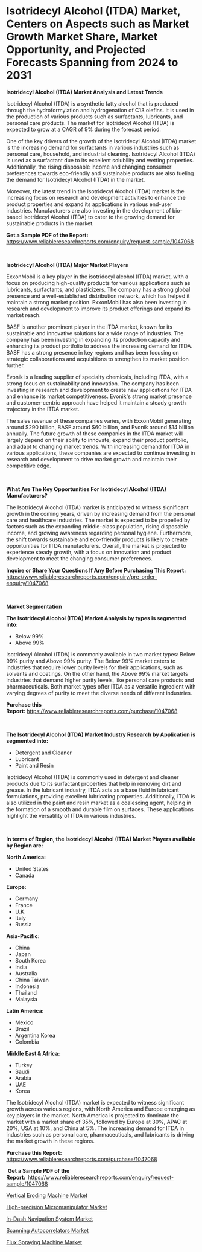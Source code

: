 <p><h1>Isotridecyl Alcohol (ITDA) Market, Centers on Aspects such as Market Growth Market Share, Market Opportunity, and Projected Forecasts Spanning from 2024 to 2031</h1></p><p><strong>Isotridecyl Alcohol (ITDA) Market Analysis and Latest Trends</strong></p>
<p><p>Isotridecyl Alcohol (ITDA) is a synthetic fatty alcohol that is produced through the hydroformylation and hydrogenation of C13 olefins. It is used in the production of various products such as surfactants, lubricants, and personal care products. The market for Isotridecyl Alcohol (ITDA) is expected to grow at a CAGR of 9% during the forecast period.</p><p>One of the key drivers of the growth of the Isotridecyl Alcohol (ITDA) market is the increasing demand for surfactants in various industries such as personal care, household, and industrial cleaning. Isotridecyl Alcohol (ITDA) is used as a surfactant due to its excellent solubility and wetting properties. Additionally, the rising disposable income and changing consumer preferences towards eco-friendly and sustainable products are also fueling the demand for Isotridecyl Alcohol (ITDA) in the market.</p><p>Moreover, the latest trend in the Isotridecyl Alcohol (ITDA) market is the increasing focus on research and development activities to enhance the product properties and expand its applications in various end-user industries. Manufacturers are also investing in the development of bio-based Isotridecyl Alcohol (ITDA) to cater to the growing demand for sustainable products in the market.</p></p>
<p><strong>Get a Sample PDF of the Report:&nbsp;</strong> <a href="https://www.reliableresearchreports.com/enquiry/request-sample/1047068">https://www.reliableresearchreports.com/enquiry/request-sample/1047068</a></p>
<p>&nbsp;</p>
<p><strong>Isotridecyl Alcohol (ITDA) Major Market Players</strong></p>
<p><p>ExxonMobil is a key player in the isotridecyl alcohol (ITDA) market, with a focus on producing high-quality products for various applications such as lubricants, surfactants, and plasticizers. The company has a strong global presence and a well-established distribution network, which has helped it maintain a strong market position. ExxonMobil has also been investing in research and development to improve its product offerings and expand its market reach. </p><p>BASF is another prominent player in the ITDA market, known for its sustainable and innovative solutions for a wide range of industries. The company has been investing in expanding its production capacity and enhancing its product portfolio to address the increasing demand for ITDA. BASF has a strong presence in key regions and has been focusing on strategic collaborations and acquisitions to strengthen its market position further. </p><p>Evonik is a leading supplier of specialty chemicals, including ITDA, with a strong focus on sustainability and innovation. The company has been investing in research and development to create new applications for ITDA and enhance its market competitiveness. Evonik's strong market presence and customer-centric approach have helped it maintain a steady growth trajectory in the ITDA market. </p><p>The sales revenue of these companies varies, with ExxonMobil generating around $290 billion, BASF around $60 billion, and Evonik around $14 billion annually. The future growth of these companies in the ITDA market will largely depend on their ability to innovate, expand their product portfolio, and adapt to changing market trends. With increasing demand for ITDA in various applications, these companies are expected to continue investing in research and development to drive market growth and maintain their competitive edge.</p></p>
<p>&nbsp;</p>
<p><strong>What Are The Key Opportunities For Isotridecyl Alcohol (ITDA) Manufacturers?</strong></p>
<p><p>The Isotridecyl Alcohol (ITDA) market is anticipated to witness significant growth in the coming years, driven by increasing demand from the personal care and healthcare industries. The market is expected to be propelled by factors such as the expanding middle-class population, rising disposable income, and growing awareness regarding personal hygiene. Furthermore, the shift towards sustainable and eco-friendly products is likely to create opportunities for ITDA manufacturers. Overall, the market is projected to experience steady growth, with a focus on innovation and product development to meet the changing consumer preferences.</p></p>
<p><strong>Inquire or Share Your Questions If Any Before Purchasing This Report:</strong> <a href="https://www.reliableresearchreports.com/enquiry/pre-order-enquiry/1047068">https://www.reliableresearchreports.com/enquiry/pre-order-enquiry/1047068</a></p>
<p>&nbsp;</p>
<p><strong>Market Segmentation</strong></p>
<p><strong>The Isotridecyl Alcohol (ITDA) Market Analysis by types is segmented into:</strong></p>
<p><ul><li>Below 99%</li><li>Above 99%</li></ul></p>
<p><p>Isotridecyl Alcohol (ITDA) is commonly available in two market types: Below 99% purity and Above 99% purity. The Below 99% market caters to industries that require lower purity levels for their applications, such as solvents and coatings. On the other hand, the Above 99% market targets industries that demand higher purity levels, like personal care products and pharmaceuticals. Both market types offer ITDA as a versatile ingredient with varying degrees of purity to meet the diverse needs of different industries.</p></p>
<p><strong>Purchase this Report:&nbsp;</strong><a href="https://www.reliableresearchreports.com/purchase/1047068">https://www.reliableresearchreports.com/purchase/1047068</a></p>
<p>&nbsp;</p>
<p><strong>The Isotridecyl Alcohol (ITDA) Market Industry Research by Application is segmented into:</strong></p>
<p><ul><li>Detergent and Cleaner</li><li>Lubricant</li><li>Paint and Resin</li></ul></p>
<p><p>Isotridecyl Alcohol (ITDA) is commonly used in detergent and cleaner products due to its surfactant properties that help in removing dirt and grease. In the lubricant industry, ITDA acts as a base fluid in lubricant formulations, providing excellent lubricating properties. Additionally, ITDA is also utilized in the paint and resin market as a coalescing agent, helping in the formation of a smooth and durable film on surfaces. These applications highlight the versatility of ITDA in various industries.</p></p>
<p>&nbsp;</p>
<p><strong>In terms of Region, the Isotridecyl Alcohol (ITDA) Market Players available by Region are:</strong></p>
<p>
    <p> <strong> North America: </strong>
        <ul>
            <li>United States</li>
            <li>Canada</li>
        </ul>
        </p> 
    <p> <strong> Europe: </strong>
        <ul>
            <li>Germany</li>
            <li>France</li>
            <li>U.K.</li>
            <li>Italy</li>
            <li>Russia</li>
        </ul>
        </p> 
    <p> <strong> Asia-Pacific: </strong>
        <ul>
            <li>China</li>
            <li>Japan</li>
            <li>South Korea</li>
            <li>India</li>
            <li>Australia</li>
            <li>China Taiwan</li>
            <li>Indonesia</li>
            <li>Thailand</li>
            <li>Malaysia</li>
        </ul>
        </p> 
    <p> <strong> Latin America: </strong>
        <ul>
            <li>Mexico</li>
            <li>Brazil</li>
            <li>Argentina Korea</li>
            <li>Colombia</li>
        </ul>
        </p> 
    <p> <strong> Middle East & Africa: </strong>
        <ul>
            <li>Turkey</li>
            <li>Saudi</li>
            <li>Arabia</li>
            <li>UAE</li>
            <li>Korea</li>
        </ul>
    </p>
    </p>
<p><p>The Isotridecyl Alcohol (ITDA) market is expected to witness significant growth across various regions, with North America and Europe emerging as key players in the market. North America is projected to dominate the market with a market share of 35%, followed by Europe at 30%, APAC at 20%, USA at 10%, and China at 5%. The increasing demand for ITDA in industries such as personal care, pharmaceuticals, and lubricants is driving the market growth in these regions.</p></p>
<p><strong>Purchase this Report: </strong><a href="https://www.reliableresearchreports.com/purchase/1047068">https://www.reliableresearchreports.com/purchase/1047068</a></p>
<p>&nbsp;<strong>Get a Sample PDF of the Report:&nbsp;&nbsp;</strong><a href="https://www.reliableresearchreports.com/enquiry/request-sample/1047068">https://www.reliableresearchreports.com/enquiry/request-sample/1047068</a></p>
<p><strong></strong></p>
<p><p><a href="https://medium.com/@sarinaking2023/analyzing-vertical-eroding-machine-market-global-industry-perspective-and-forecast-2024-to-2031-ee0a20aa9db9">Vertical Eroding Machine Market</a></p><p><a href="https://medium.com/@sarinaking2023/high-precision-micromanipulator-market-exploring-market-share-market-trends-and-future-growth-14da4348689f">High-precision Micromanipulator Market</a></p><p><a href="https://github.com/moyahfrancoestellec51j635wcx/Market-Research-Report-List-1/blob/main/in-dash-navigation-system-market.md">In-Dash Navigation System Market</a></p><p><a href="https://medium.com/@sarinaking2023/scanning-autocorrelators-market-research-report-its-history-and-forecast-2024-to-2031-8b7e92f3e508">Scanning Autocorrelators Market</a></p><p><a href="https://medium.com/@sarinaking2023/flux-spraying-machine-market-analysis-and-sze-forecasted-for-period-from-2024-to-2031-3eaa3c0f9502">Flux Spraying Machine Market</a></p></p>